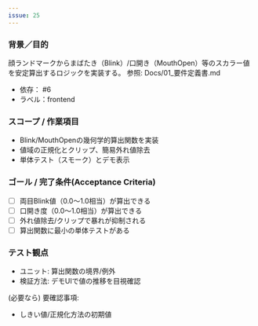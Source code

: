 ```yaml
---
issue: 25
---
```

### 背景／目的
顔ランドマークからまばたき（Blink）/口開き（MouthOpen）等のスカラー値を安定算出するロジックを実装する。
参照: Docs/01_要件定義書.md

- 依存： #6
- ラベル：frontend

### スコープ / 作業項目
- Blink/MouthOpenの幾何学的算出関数を実装
- 値域の正規化とクリップ、簡易外れ値除去
- 単体テスト（スモーク）とデモ表示

### ゴール / 完了条件(Acceptance Criteria)
- [ ] 両目Blink値（0.0〜1.0相当）が算出できる
- [ ] 口開き度（0.0〜1.0相当）が算出できる
- [ ] 外れ値除去/クリップで暴れが抑制される
- [ ] 算出関数に最小の単体テストがある

### テスト観点
- ユニット: 算出関数の境界/例外
- 検証方法: デモUIで値の推移を目視確認

(必要なら) 要確認事項:
- しきい値/正規化方法の初期値

